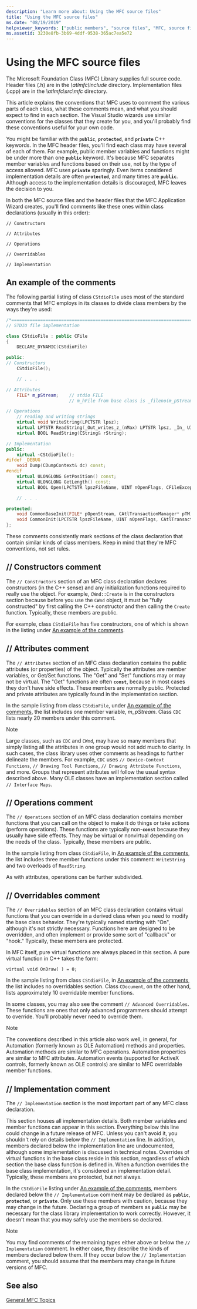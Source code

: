```yaml
---
description: "Learn more about: Using the MFC source files"
title: "Using the MFC source files"
ms.date: "08/19/2019"
helpviewer_keywords: ["public members", "source files", "MFC, source files", "MFC source files", "comments, MFC", "private member access", "protected member access", "source files, MFC"]
ms.assetid: 3230e8fb-3b69-4ddf-9538-365ac7ea5e72
---
```

# Using the MFC source files

The Microsoft Foundation Class (MFC) Library supplies full source code. Header files (.h) are in the *\atlmfc\include* directory. Implementation files (.cpp) are in the *\atlmfc\src\mfc* directory.

This article explains the conventions that MFC uses to comment the various parts of each class, what these comments mean, and what you should expect to find in each section. The Visual Studio wizards use similar conventions for the classes that they create for you, and you'll probably find these conventions useful for your own code.

You might be familiar with the **`public`**, **`protected`**, and **`private`** C++ keywords. In the MFC header files, you'll find each class may have several of each of them. For example, public member variables and functions might be under more than one **`public`** keyword. It's because MFC separates member variables and functions based on their use, not by the type of access allowed. MFC uses **`private`** sparingly. Even items considered implementation details are often **`protected`**, and many times are **`public`**. Although access to the implementation details is discouraged, MFC leaves the decision to you.

In both the MFC source files and the header files that the MFC Application Wizard creates, you'll find comments like these ones within class declarations (usually in this order):

`// Constructors`

`// Attributes`

`// Operations`

`// Overridables`

`// Implementation`

## <a name="an-example-of-the-comments"></a> An example of the comments

The following partial listing of class `CStdioFile` uses most of the standard comments that MFC employs in its classes to divide class members by the ways they're used:

```cpp
/*============================================================================*/
// STDIO file implementation

class CStdioFile : public CFile
{
    DECLARE_DYNAMIC(CStdioFile)

public:
// Constructors
    CStdioFile();

    // . . .

// Attributes
    FILE* m_pStream;    // stdio FILE
                        // m_hFile from base class is _fileno(m_pStream)

// Operations
    // reading and writing strings
    virtual void WriteString(LPCTSTR lpsz);
    virtual LPTSTR ReadString(_Out_writes_z_(nMax) LPTSTR lpsz, _In_ UINT nMax);
    virtual BOOL ReadString(CString& rString);

// Implementation
public:
    virtual ~CStdioFile();
#ifdef _DEBUG
    void Dump(CDumpContext& dc) const;
#endif
    virtual ULONGLONG GetPosition() const;
    virtual ULONGLONG GetLength() const;
    virtual BOOL Open(LPCTSTR lpszFileName, UINT nOpenFlags, CFileException* pError = NULL);

    // . . .

protected:
    void CommonBaseInit(FILE* pOpenStream, CAtlTransactionManager* pTM);
    void CommonInit(LPCTSTR lpszFileName, UINT nOpenFlags, CAtlTransactionManager* pTM);
};
```

These comments consistently mark sections of the class declaration that contain similar kinds of class members. Keep in mind that they're MFC conventions, not set rules.

## // Constructors comment

The `// Constructors` section of an MFC class declaration declares constructors (in the C++ sense) and any initialization functions required to really use the object. For example, `CWnd::Create` is in the constructors section because before you use the `CWnd` object, it must be "fully constructed" by first calling the C++ constructor and then calling the `Create` function. Typically, these members are public.

For example, class `CStdioFile` has five constructors, one of which is shown in the listing under [An example of the comments](#an-example-of-the-comments).

## // Attributes comment

The `// Attributes` section of an MFC class declaration contains the public attributes (or properties) of the object. Typically the attributes are member variables, or Get/Set functions. The "Get" and "Set" functions may or may not be virtual. The "Get" functions are often **`const`**, because in most cases they don't have side effects. These members are normally public. Protected and private attributes are typically found in the implementation section.

In the sample listing from class `CStdioFile`, under [An example of the comments](#an-example-of-the-comments), the list includes one member variable, *m_pStream*. Class `CDC` lists nearly 20 members under this comment.

> [!NOTE]
> Large classes, such as `CDC` and `CWnd`, may have so many members that simply listing all the attributes in one group would not add much to clarity. In such cases, the class library uses other comments as headings to further delineate the members. For example, `CDC` uses `// Device-Context Functions`, `// Drawing Tool Functions`, `// Drawing Attribute Functions`, and more. Groups that represent attributes will follow the usual syntax described above. Many OLE classes have an implementation section called `// Interface Maps`.

## // Operations comment

The `// Operations` section of an MFC class declaration contains member functions that you can call on the object to make it do things or take actions (perform operations). These functions are typically non-**`const`** because they usually have side effects. They may be virtual or nonvirtual depending on the needs of the class. Typically, these members are public.

In the sample listing from class `CStdioFile`, in [An example of the comments](#an-example-of-the-comments), the list includes three member functions under this comment: `WriteString` and two overloads of `ReadString`.

As with attributes, operations can be further subdivided.

## // Overridables comment

The `// Overridables` section of an MFC class declaration contains virtual functions that you can override in a derived class when you need to modify the base class behavior. They're typically named starting with "On", although it's not strictly necessary. Functions here are designed to be overridden, and often implement or provide some sort of "callback" or "hook." Typically, these members are protected.

In MFC itself, pure virtual functions are always placed in this section. A pure virtual function in C++ takes the form:

`virtual void OnDraw( ) = 0;`

In the sample listing from class `CStdioFile`, in [An example of the comments](#an-example-of-the-comments), the list includes no overridables section. Class `CDocument`, on the other hand, lists approximately 10 overridable member functions.

In some classes, you may also see the comment `// Advanced Overridables`. These functions are ones that only advanced programmers should attempt to override. You'll probably never need to override them.

> [!NOTE]
> The conventions described in this article also work well, in general, for Automation (formerly known as OLE Automation) methods and properties. Automation methods are similar to MFC operations. Automation properties are similar to MFC attributes. Automation events (supported for ActiveX controls, formerly known as OLE controls) are similar to MFC overridable member functions.

## // Implementation comment

The `// Implementation` section is the most important part of any MFC class declaration.

This section houses all implementation details. Both member variables and member functions can appear in this section. Everything below this line could change in a future release of MFC. Unless you can't avoid it, you shouldn't rely on details below the `// Implementation` line. In addition, members declared below the implementation line are undocumented, although some implementation is discussed in technical notes. Overrides of virtual functions in the base class reside in this section, regardless of which section the base class function is defined in. When a function overrides the base class implementation, it's considered an implementation detail. Typically, these members are protected, but not always.

In the `CStdioFile` listing under [An example of the comments](#an-example-of-the-comments), members declared below the `// Implementation` comment may be declared as **`public`**, **`protected`**, or **`private`**. Only use these members with caution, because they may change in the future. Declaring a group of members as **`public`** may be necessary for the class library implementation to work correctly. However, it doesn't mean that you may safely use the members so declared.

> [!NOTE]
> You may find comments of the remaining types either above or below the `// Implementation` comment. In either case, they describe the kinds of members declared below them. If they occur below the `// Implementation` comment, you should assume that the members may change in future versions of MFC.

## See also

[General MFC Topics](../mfc/general-mfc-topics.md)
